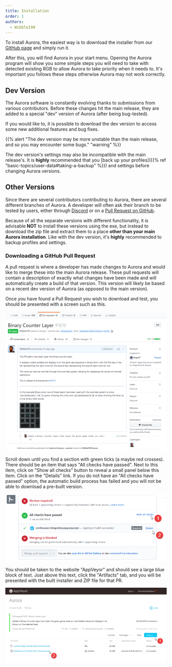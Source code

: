 ```yaml
---
title: Installation
order: 1
authors:
  - Wibble199
---
```


To install Aurora, the easiest way is to download the installer from our [GitHub page](https://github.com/Aurora-RGB/Aurora/releases) and simply run it.

After this, you will find Aurora in your start menu. Opening the Aurora program will show you some simple steps you will need to take with detected existing RGB to allow Aurora to take priority when it needs to. It's important you follows these steps otherwise Aurora may not work correctly.

## Dev Version

The Aurora software is constantly evolving thanks to submissions from various contributors. Before these changes hit the main release, they are added to a special "dev" version of Aurora (after being bug-tested).

If you would like to, it is possible to download the dev version to access some new additional features and bug fixes.

{{% alert "The dev version may be more unstable than the main release, and so you may encounter some bugs." "warning" %}}

<span class="alert warning">The dev version's settings may also be incompatible with the main release's. It is **highly** recommended that you [back up your profiles]({{% ref "basic-topics/user-data#taking-a-backup" %}}) and settings before changing Aurora versions.</span>

## Other Versions

Since there are several contributors contributing to Aurora, there are several different branches of Aurora. A developer will often ask their branch to be tested by users, either through [Discord](https://discord.gg/YAuBmg9) or on a [Pull Request on GitHub](https://github.com/Aurora-RGB/Aurora/pulls).

Because of all the separate versions with different functionality, it is advisable **NOT** to install these versions using the exe, but instead to download the zip file and extract them to a place **other than your main Aurora installation**. Like with the dev version, it's **highly** recommended to backup profiles and settings.

### Downloading a GitHub Pull Request

A pull request is where a developer has made changes to Aurora and would like to merge these into the main Aurora release. These pull requests will contain a description of exactly what changes have been made and will automatically create a build of that version. This version will likely be based on a recent dev version of Aurora (as opposed to the main version).

Once you have found a Pull Request you wish to download and test, you should be presented with a screen such as this.

![PR GitHub page](img/docs/gh-pr-1.png)

Scroll down until you find a section with green ticks (a maybe red crosses). There should be an item that says "All checks have passed". Next to this item, click on "Show all checks" button to reveal a small panel below this item. Click on the "Details" link. If you do not have an "All checks have passed" option, the automatic build process has failed and you will not be able to download a pre-built version.

![The panel that will take you to the build artefacts](img/docs/gh-pr-2.png)

You should be taken to the website "AppVeyor" and should see a large blue block of text. Just above this text, click the "Artifacts" tab, and you will be presented with the built installer and ZIP file for that PR.

![The download link for the artefacts](img/docs/appveyor-pr-1.png)
